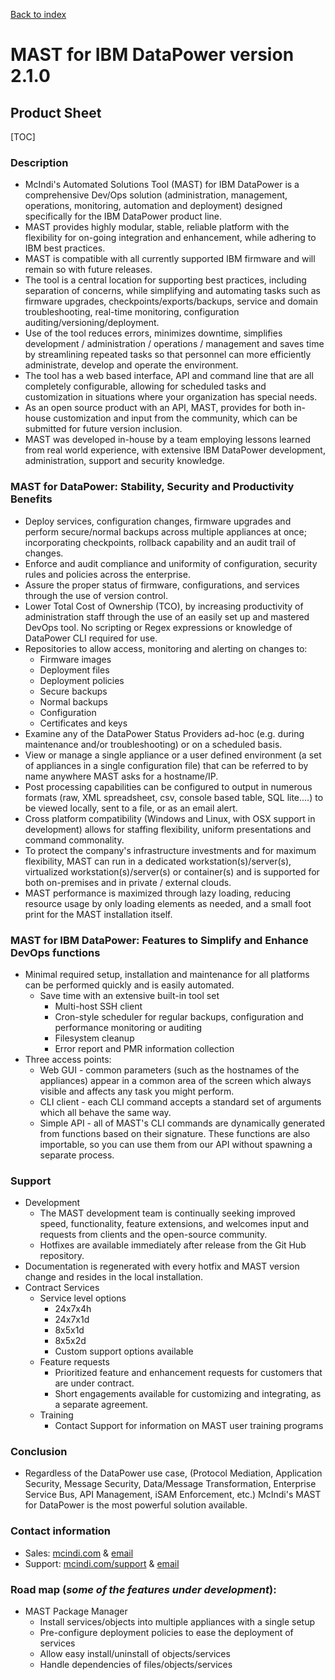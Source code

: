 [Back to index](./index.html)
<h1>MAST for IBM DataPower version 2.1.0</h1>
<h2>Product Sheet</h2>

[TOC]

### Description

* McIndi's Automated Solutions Tool (MAST) for IBM DataPower is a comprehensive
Dev/Ops solution (administration, management, operations, monitoring,
automation and deployment) designed specifically for the IBM DataPower
product line.
* MAST provides highly modular, stable, reliable platform with the flexibility
for on-going integration and enhancement, while adhering to IBM best practices.
* MAST is compatible with all currently supported IBM firmware and will remain
so with future releases.
* The tool is a central location for supporting best practices, including
separation of concerns, while simplifying and automating tasks such as firmware
upgrades, checkpoints/exports/backups, service and domain troubleshooting,
real-time monitoring, configuration auditing/versioning/deployment.
* Use of the tool reduces errors, minimizes downtime, simplifies development /
administration / operations / management and saves time by streamlining
repeated tasks so that personnel can more efficiently administrate, develop
and operate the environment.
* The tool has a web based interface, API and command line that are all
completely configurable, allowing for scheduled tasks and customization in
situations where your organization has special needs.
* As an open source product with an API, MAST, provides for both in-house
customization and input from the community, which can be submitted for future
version inclusion.
* MAST was developed in-house by a team employing lessons learned from real world experience, with extensive IBM DataPower development, administration, support and security knowledge.

### MAST for DataPower: Stability, Security and Productivity Benefits

* Deploy services, configuration changes, firmware upgrades and perform secure/normal backups across multiple appliances at once; incorporating checkpoints, rollback capability and an audit trail of changes.
* Enforce and audit compliance and uniformity of configuration, security rules and policies across the enterprise.
* Assure the proper status of firmware, configurations, and services through the use of version control.
* Lower Total Cost of Ownership (TCO), by increasing productivity of administration staff through the use of an easily set up and mastered DevOps tool. No scripting or Regex expressions or knowledge of DataPower CLI required for use.
* Repositories to allow access, monitoring and alerting on changes to:
    * Firmware images
    * Deployment files
    * Deployment policies
    * Secure backups
    * Normal backups
    * Configuration
    * Certificates and keys
* Examine any of the DataPower Status Providers ad-hoc (e.g. during maintenance and/or troubleshooting) or on a scheduled basis.
* View or manage a single appliance or a user defined environment (a set of appliances in a single configuration file) that can be referred to by name anywhere MAST asks for a hostname/IP.
* Post processing capabilities can be configured to output in numerous formats (raw, XML spreadsheet, csv, console based table, SQL lite....) to be viewed locally, sent to a file, or as an email alert.
* Cross platform compatibility (Windows and Linux, with OSX support in development) allows for staffing flexibility, uniform presentations and command commonality.
* To protect the company's infrastructure investments and for maximum flexibility, MAST can run in a dedicated workstation(s)/server(s), virtualized workstation(s)/server(s) or container(s) and is supported for both on-premises and in private / external clouds.
* MAST performance is maximized through lazy loading, reducing resource usage by only loading elements as needed, and a small foot print for the MAST installation itself.

### MAST for IBM DataPower: Features to Simplify and Enhance DevOps functions

* Minimal required setup, installation and maintenance for all platforms can be performed quickly and is easily automated.
    * Save time with an extensive built-in tool set
        * Multi-host SSH client
        * Cron-style scheduler for regular backups, configuration and performance monitoring or auditing
        * Filesystem cleanup
        * Error report and PMR information collection
* Three access points:
    * Web GUI - common parameters (such as the hostnames of the appliances) appear in a common area of the screen which always visible and affects any task you might perform.
    * CLI client - each CLI command accepts a standard set of arguments which all behave the same way.
    * Simple API - all of MAST's CLI commands are dynamically generated from functions based on their signature. These functions are also importable, so you can use them from our API without spawning a separate process.

### Support

* Development
    * The MAST development team is continually seeking improved speed, functionality, feature extensions, and welcomes input and requests from clients and the open-source community.
    * Hotfixes are available immediately after release from the Git Hub repository.
* Documentation is regenerated with every hotfix and MAST version change and resides in the local installation.
* Contract Services
    * Service level options
        * 24x7x4h
        * 24x7x1d
        * 8x5x1d
        * 8x5x2d
        * Custom support options available
    * Feature requests
        * Prioritized feature and enhancement requests for customers that are under contract.
        * Short engagements available for customizing and integrating, as a separate agreement.
    * Training
        * Contact Support for information on MAST user training programs

### Conclusion

* Regardless of the DataPower use case, (Protocol Mediation, Application Security, Message Security, Data/Message Transformation, Enterprise Service Bus, API Management, iSAM Enforcement, etc.) McIndi's MAST for DataPower is the most powerful solution available.

### Contact information

* Sales: [mcindi.com](www.mcindi.com/sales/mast) & [email](mailto:mastsales@mcindi.com)
* Support: [mcindi.com/support](www.mcindi.com/support/mast) & [email](mailto:mastsupport@mcind.com)

### Road map (*some of the features under development*):
* MAST Package Manager
    * Install services/objects into multiple appliances with a single setup
    * Pre-configure deployment policies to ease the deployment of services
    * Allow easy install/uninstall of objects/services
    * Handle dependencies of files/objects/services
